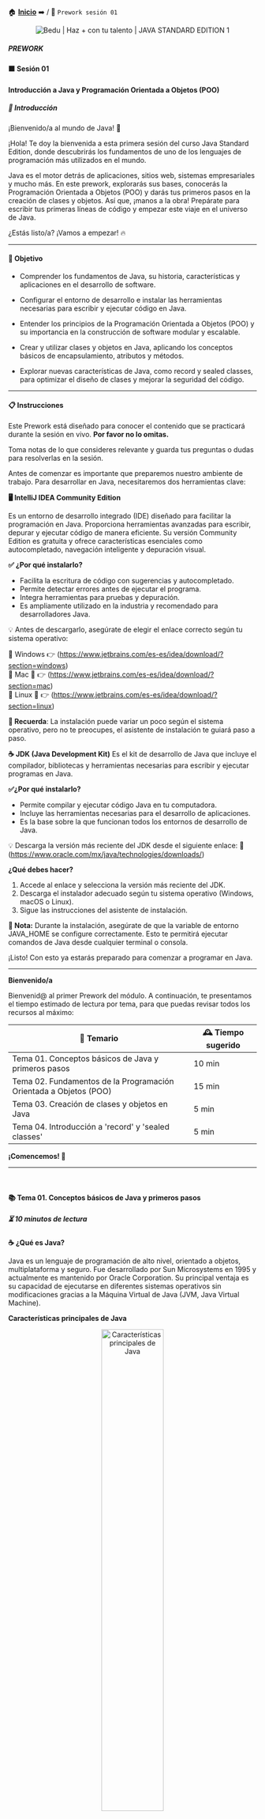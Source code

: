 🏠 [**Inicio**](../../Readme.md) ➡️ / 📖 `Prework sesión 01`

<div align="center">
    <img src="../Imagenes/S00.jpg" alt="Bedu | Haz + con tu talento | JAVA STANDARD EDITION 1">
</div>

##### **PREWORK**
#### **🟧 Sesión 01**
#### **Introducción a Java y Programación Orientada a Objetos (POO)**


##### 🔶 **Introducción**

¡Bienvenido/a al mundo de Java! 🚀

¡Hola! Te doy la bienvenida a esta primera sesión del curso Java Standard Edition, donde descubrirás los fundamentos de uno de los lenguajes de programación más utilizados en el mundo.

Java es el motor detrás de aplicaciones, sitios web, sistemas empresariales y mucho más. En este prework, explorarás sus bases, conocerás la Programación Orientada a Objetos (POO) y darás tus primeros pasos en la creación de clases y objetos. Así que, ¡manos a la obra! Prepárate para escribir tus primeras líneas de código y empezar este viaje en el universo de Java.

¿Estás listo/a? ¡Vamos a empezar! 🔥

---

#### 🎯 Objetivo

- Comprender los fundamentos de Java, su historia, características y aplicaciones en el desarrollo de software.

- Configurar el entorno de desarrollo e instalar las herramientas necesarias para escribir y ejecutar código en Java.

- Entender los principios de la Programación Orientada a Objetos (POO) y su importancia en la construcción de software modular y escalable.

- Crear y utilizar clases y objetos en Java, aplicando los conceptos básicos de encapsulamiento, atributos y métodos.

- Explorar nuevas características de Java, como record y sealed classes, para optimizar el diseño de clases y mejorar la seguridad del código.

---

#### 📋 Instrucciones

Este Prework está diseñado para conocer el contenido que se practicará durante la sesión en vivo. **Por favor no lo omitas.**

Toma notas de lo que consideres relevante y guarda tus preguntas o dudas para resolverlas en la sesión.

Antes de comenzar es importante que preparemos nuestro ambiente de trabajo. Para desarrollar en Java, necesitaremos dos herramientas clave: 

**🖥️ IntelliJ IDEA Community Edition**

Es un entorno de desarrollo integrado (IDE) diseñado para facilitar la programación en Java. Proporciona herramientas avanzadas para escribir, depurar y ejecutar código de manera eficiente. Su versión Community Edition es gratuita y ofrece características esenciales como autocompletado, navegación inteligente y depuración visual.

**✅ ¿Por qué instalarlo?**
- Facilita la escritura de código con sugerencias y autocompletado.
- Permite detectar errores antes de ejecutar el programa.
- Integra herramientas para pruebas y depuración.
- Es ampliamente utilizado en la industria y recomendado para desarrolladores Java.

💡 Antes de descargarlo, asegúrate de elegir el enlace correcto según tu sistema operativo:

🔹 Windows 👉 (https://www.jetbrains.com/es-es/idea/download/?section=windows)  
🔹 Mac 🍏 👉 (https://www.jetbrains.com/es-es/idea/download/?section=mac)  
🔹 Linux 🐧 👉 (https://www.jetbrains.com/es-es/idea/download/?section=linux)  

**📌 Recuerda**: La instalación puede variar un poco según el sistema operativo, pero no te preocupes, el asistente de instalación te guiará paso a paso.

**☕ JDK (Java Development Kit)**
Es el kit de desarrollo de Java que incluye el compilador, bibliotecas y herramientas necesarias para escribir y ejecutar programas en Java.

**✅¿Por qué instalarlo?**
- Permite compilar y ejecutar código Java en tu computadora.
- Incluye las herramientas necesarias para el desarrollo de aplicaciones.
- Es la base sobre la que funcionan todos los entornos de desarrollo de Java.

💡 Descarga la versión más reciente del JDK desde el siguiente enlace:
🔗 (https://www.oracle.com/mx/java/technologies/downloads/)

**¿Qué debes hacer?**
1. Accede al enlace y selecciona la versión más reciente del JDK.
2. Descarga el instalador adecuado según tu sistema operativo (Windows, macOS o Linux).
3. Sigue las instrucciones del asistente de instalación.

**📌 Nota:** Durante la instalación, asegúrate de que la variable de entorno JAVA\_HOME se configure correctamente. Esto te permitirá ejecutar comandos de Java desde cualquier terminal o consola.

¡Listo! Con esto ya estarás preparado para comenzar a programar en Java. 

---

**Bienvenido/a**

Bienvenid@ al primer Prework del módulo. A continuación, te presentamos el tiempo estimado de lectura por tema, para que puedas revisar todos los recursos al máximo: 

| **📖 Temario**                                                       | **🕰️ Tiempo sugerido** |
|----------------------------------------------------------------------|---------------------|
| Tema 01. Conceptos básicos de Java y primeros pasos                  | 10 min              |
| Tema 02. Fundamentos de la Programación Orientada a Objetos (POO)    | 15 min              |
| Tema 03. Creación de clases y objetos en Java                        | 5 min               |
| Tema 04. Introducción a 'record' y 'sealed classes'                  | 5 min               |

**¡Comencemos! 🏁**

---
 
#### 📚 Tema 01. Conceptos básicos de Java y primeros pasos
##### ⏳ 10 minutos de lectura

**☕ ¿Qué es Java?**

Java es un lenguaje de programación de alto nivel, orientado a objetos, multiplataforma y seguro. Fue desarrollado por Sun Microsystems en 1995 y actualmente es mantenido por Oracle Corporation. Su principal ventaja es su capacidad de ejecutarse en diferentes sistemas operativos sin modificaciones gracias a la Máquina Virtual de Java (JVM, Java Virtual Machine).

**Características principales de Java**

<div align="center">
  <img src="../Imagenes/S01_Fig01.jpg" alt="Características principales de Java" width="50%">
</div>

**✍️ Conceptos clave antes de programar en Java**
Antes de escribir código en Java, es importante comprender algunos conceptos fundamentales del lenguaje.

**📌 Sintaxis básica de Java**  
Java tiene una estructura clara y ordenada. Aquí hay algunos elementos esenciales que debes conocer:

- *Clases y métodos*: Todo en Java está dentro de una `clase`, y cada programa comienza en un método llamado main.
- *Instrucciones y bloques de código*: En Java, cada instrucción termina con un ;, y los bloques de código se agrupan con `{ }`.
- *Comentarios*: Puedes agregar notas en tu código con `//` para comentarios de una línea o `/* */` para comentarios de varias líneas.

**🔹 Tipos de datos y variables**
En Java, usamos variables para almacenar información. Algunas de las más comunes son:

- *Números enteros*: `int` (ejemplo: `int edad = 25;`)
- *Números decimales*: `double` (ejemplo: `double precio = 99.99;`)
- *Texto*: `String` (ejemplo: `String nombre = "Juan";`)
- *Booleanos*: `boolean` (ejemplo: `boolean activo = true;`)

**🔹 Operadores en Java**
Los operadores nos permiten realizar cálculos y comparaciones. Algunos básicos incluyen:

- *Aritméticos*: `+`, `-`, `*`, `/`, `%`
- *Comparación*: `==`, `!=`, `>`, `<`, `>=`, `<=`
- *Lógicos*: `&&` (AND), `||` (OR), `!` (NOT)

**🔹 Control de flujo**
En Java, usamos estructuras de control para tomar decisiones y repetir acciones:

- *Condicionales*: `if`, `else` `if`, `else`
- *Bucles*: `for`, `while`, `do-while`

>**⚠️Pero no te preocupes**: a medida que avancemos en el curso, profundizaremos más en estos temas, aplicándolos de manera práctica para fortalecer tu comprensión 😉

Ahora que tienes una visión clara de lo que hace especial a Java, estás listo para dar el siguiente paso y sumergirte en la Programación Orientada a Objetos (POO).

---

#### 📚 Tema 02. Fundamentos de la Programación Orientada a Objetos (POO)
##### ⏳ 5 minutos de lectura

La Programación Orientada a Objetos (POO) es un paradigma de programación, es decir, un enfoque o modelo que define la manera en que organizamos y estructuramos el código en un lenguaje de programación. En lugar de centrarnos en funciones y procedimientos, en POO trabajamos con objetos, que representan entidades con características y comportamientos propios.
Este paradigma nos permite estructurar el código de manera modular y reutilizable, facilitando el desarrollo de software escalable y mantenible.

**¿Por qué usar POO?**  
Java es un lenguaje totalmente orientado a objetos, lo que significa *que toda la estructura del código gira en torno a este concepto*. Algunos beneficios clave de POO son:

- **Modularidad**: Divide el código en partes reutilizables y fáciles de mantener.
- **Encapsulamiento**: Protege los datos dentro de los objetos y controla su acceso.
- **Reutilización**: Permite usar código existente sin necesidad de reescribirlo.
- **Facilidad de mantenimiento**: El código es más organizado y fácil de actualizar.
- **Escalabilidad**: Ideal para aplicaciones grandes y en constante crecimiento.

Para comprender POO en Java, es fundamental conocer estos cuatro pilares:

1️⃣ **Encapsulamiento**

Consiste en ocultar los detalles internos de un objeto y permitir que solo se acceda a ellos a través de métodos específicos. Se logra usando modificadores de acceso como `private`, `public` y `protected`.

💡 **Ventaja**: Protege los datos y evita modificaciones no autorizadas.

2️⃣ **Herencia**

Es la capacidad de una clase de *heredar atributos y métodos* de otra clase. Esto permite reutilizar código y establecer jerarquías de clases.

Ejemplo:
- Clase Animal (general)
- Clase Perro y Gato (heredan de Animal y pueden tener comportamientos adicionales)

**💡 Ventaja**: Evita la duplicación de código y facilita la extensión de funcionalidades.

3️⃣ **Polimorfismo**

Significa que un mismo método puede comportarse de manera diferente según el contexto.

Ejemplo:
Si tenemos un método `hacerSonido()`, en la clase `Perro` puede imprimir `"Ladrido"` y en la clase `Gato` puede imprimir `"Maullido"`.

**💡 Ventaja**: Permite escribir código más flexible y adaptable.

4️⃣ **Abstracción**

Consiste en ocultar los detalles complejos de una implementación y mostrar solo la funcionalidad esencial.

Ejemplo: 
Si tenemos una clase `FiguraGeometrica` que define métodos como `calcularArea()`, sin necesidad de especificar cómo se calcula para cada figura (triángulo, cuadrado, círculo, etc.)

**💡 Ventaja**: Simplifica el diseño y permite trabajar con conceptos generales sin preocuparse por detalles internos.

**🔎 Resumen**
- Encapsulamiento protege los datos y restringe el acceso a la información interna. 
- Herencia permite reutilizar código y definir jerarquías entre clases. 
- Polimorfismo otorga flexibilidad a los métodos y comportamientos de los objetos. 
- Abstracción simplifica el diseño mostrando solo lo esencial y ocultando detalles de implementación.

---

#### 📚 Tema 03. Creación de clases y objetos en Java
##### ⏳ 5 minutos de lectura

En la Programación Orientada a Objetos (POO), las *clases y objetos* son los pilares fundamentales. Una clase es una plantilla que define las características y comportamientos de un objeto, mientras que un objeto es una instancia concreta de esa clase con valores específicos.

**¿Qué es una clase en Java?**  
Una *clase* en Java es una estructura que agrupa datos (atributos) y comportamientos (métodos).  

Ejemplo  
Imagina una clase *"Coche"*, que contiene atributos como *marca, modelo y año*, y métodos como *acelerar y frenar*.

Las clases permiten organizar el código de manera modular, facilitando su reutilización y mantenimiento.


Los beneficios de usar clases en Java:  
✅ Permiten modelar elementos del mundo real en software.  
✅ Agrupan datos y acciones en una sola entidad.  
✅ Facilitan la organización y escalabilidad del código.  

**Creación e instanciación de objetos**  

Un *objeto* es una instancia concreta de una clase. Al crear un objeto, le asignamos valores específicos a sus atributos y podemos llamar a sus métodos para ejecutar acciones.

Ejemplo  
Si la clase es *"Coche"*, entonces un objeto podría ser *"Toyota Corolla 2023"*, con sus atributos específicos y métodos disponibles.

Los objetos permiten crear múltiples instancias de una misma clase, cada una con sus propias características.

Proceso de creación de un objeto:  
1. Se define una clase con sus atributos y métodos.  
2. Se instancia un objeto a partir de esa clase.  
3. Se asignan valores a sus atributos y se ejecutan sus métodos.  

**Métodos y constructores**

Los *métodos* en Java son funciones dentro de una clase que definen el comportamiento de los objetos. Se utilizan para realizar acciones como calcular, modificar datos o imprimir información.

Un *constructor* es un tipo especial de método que se ejecuta automáticamente cuando se crea un objeto. Su propósito es inicializar los valores de los atributos del objeto.

📌 Diferencia entre métodos y constructores:
- Un *método* puede ejecutarse en cualquier momento para realizar una acción.
- Un *constructor* solo se ejecuta una vez, al momento de instanciar un objeto.

Beneficios de los constructores:  
✅ Facilitan la inicialización de objetos.  
✅ Aseguran que todos los atributos tengan valores definidos desde el inicio.  
✅ Evitan la necesidad de asignar valores manualmente después de crear el objeto.  

**Modificadores de acceso (`public`, `private`, `protected`)**

Los modificadores de acceso controlan la visibilidad y seguridad de los atributos y métodos dentro de una clase.

📌 Tipos de modificadores de acceso en Java:

| Modificador | Accesible desde la misma clase | Accesible desde otras clases del mismo paquete | Accesible desde clases externas (otro paquete) |
|-------------|--------------------------------|-------------------------------------------------|-----------------------------------------------|
| `public`    | ✅ Si                         | ✅ Si                                           | ✅ Si                                         |
| `private`   | ✅ Si                         | ❌ No                                           | ❌ No                                         |
| `protected` | ✅ Si                         | ✅ (si es subclase)                             | ✅ (si es subclase y en el mismo paquete)     |


Ejemplo
- Si un atributo es `private`, solo puede ser modificado dentro de la misma clase.
- Si un método es `public`, puede ser llamado desde cualquier otra clase.
- Si una variable es `protected`, solo puede ser accedida desde la misma clase o sus clases hijas (herencia).

¿Por qué usar modificadores de acceso?
- Protegen los datos sensibles de una clase.
- Evitan accesos no controlados desde otras partes del programa.
- Permiten encapsular la lógica y controlar qué información es accesible.

**🔎 Resumen**
- Las clases son plantillas que definen atributos y métodos. 
- Los objetos son instancias de una clase con valores específicos. 
- Los métodos permiten definir acciones dentro de una clase. 
- Los constructores facilitan la inicialización de objetos. 
- Los modificadores de acceso protegen y controlan el acceso a los atributos y métodos de una clase.

---

#### 📚 Tema 04. Introducción a `record` y `sealed classes`
##### ⏳ 5 minutos de lectura

Las versiones modernas de Java han incorporado nuevas formas de definir clases de manera más concisa y segura.

**¿Qué es un `record` en Java?**

Un `record` es un tipo especial de clase en Java diseñado para representar datos inmutables de una manera más sencilla y sin necesidad de escribir código repetitivo.

📌 Características principales de `record`:  
✅ Una vez creado, su estado no puede modificarse, por lo tanto, es inmutable  
✅ Java genera automáticamente métodos como `toString()`, `equals()`, y `hashCode()`.  
✅ No es necesario definir manualmente constructores, getters o setters, haciendo un código menos repetitivo.  

❓¿Cuándo usar `record`?
- Cuando necesites almacenar datos sin modificar su estado después de la creación.
- Para evitar escribir código repetitivo en clases simples.
- En casos donde la lógica principal de la clase es únicamente contener datos (ejemplo: coordenadas, configuraciones, entidades de solo lectura).

**¿Qué son las `sealed classes` en Java?**

Las `sealed classes` son una nueva forma de controlar la herencia en Java, permitiendo definir exactamente qué clases pueden extender una clase padre.

📌 Características principales de sealed classes:  
✅ Permite definir un conjunto específico de clases que pueden heredar de la clase padre.  
✅ Evita que cualquier otra clase pueda extender la clase sin restricciones, generando mayor seguridad  
✅ Facilita la lectura y mantenimiento de jerarquías de clases, asegurando que las subclases sean predecibles.  

❓¿Cuándo usar `sealed classes`?
- Cuando quieres *limitar* qué clases pueden extender una clase base.
- Para evitar que desarrolladores externos creen subclases inesperadas.
- Cuando tienes una *jerarquía de clases bien definida* y quieres garantizar su estructura.

**🔎 Resumen**
- record permite definir clases inmutables sin escribir código repetitivo. 
- Las sealed classes ayudan a restringir la herencia, mejorando la seguridad y el mantenimiento del código. 
- Estas características facilitan la escritura de código más limpio, seguro y eficiente en Java.

---

#### 🧠 Actividad de reforzamiento
Responde las siguientes preguntas y reflexiona sobre cada tema. Puedes escribir tus respuestas en un documento o compartirlas en el grupo de estudio.

**1. Reflexión sobre Java**
- ¿Qué significa que Java sea un lenguaje multiplataforma?
- ¿Por qué Java es considerado un lenguaje orientado a objetos?
- Menciona tres características clave de Java y explica su importancia.

**2. Identificación de Clases y Objetos**
Piensa en objetos del mundo real y responde:

- Identifica tres objetos de la vida cotidiana que puedan representarse en Java como una clase.
- Para cada objeto, describe tres atributos (características) y dos métodos (acciones que puede realizar).

**3. Exploración de Pilares de POO**
Relaciona los cuatro pilares de la Programación Orientada a Objetos con ejemplos reales:

- **Encapsulamiento**: ¿Cómo aplicarías este concepto en un programa que maneja información personal?
- **Herencia:** Menciona un ejemplo en la vida real donde un objeto hereda características de otro.
- **Polimorfismo:** Explica cómo un mismo método puede comportarse de manera diferente en distintos contextos.
- **Abstracción:** ¿Cómo ayuda la abstracción a simplificar la programación en proyectos grandes?

**4. Reflexión sobre record y sealed classes**
- ¿Cuáles son las ventajas de utilizar record en lugar de una clase tradicional en Java?
- ¿Cómo sealed classes mejora la seguridad y el control en la herencia de clases?

---

#### **📝 Cierre**

Hemos explorado los fundamentos esenciales de Java y la Programación Orientada a Objetos (POO), sentando las bases para el desarrollo de aplicaciones en este lenguaje. Desde comprender qué es Java y sus características principales, hasta profundizar en la estructura de clases y objetos, pasando por conceptos clave como encapsulamiento, herencia, polimorfismo y abstracción. También hemos visto cómo las versiones modernas de Java han simplificado la programación con características como record y sealed classes, permitiendo escribir código más conciso, seguro y eficiente.

Con esta introducción, ya cuentas con una visión clara de lo que Java puede ofrecer y cómo su paradigma de programación facilita la construcción de software robusto y escalable. En las próximas sesiones, pondremos en práctica estos conceptos, llevándolos a código y aplicándolos en ejercicios reales.

¡Prepárate para la siguiente etapa! Recuerda repasar los temas clave, familiarizarte con la terminología y llegar con dudas o reflexiones para la sesión en vivo. ¡Nos vemos pronto para seguir avanzando en tu camino como desarrollador Java!

---

⬅️ [**Anterior**](../../Readme.md) | [**Siguiente**](../../Sesion-02/Prework/Readme.md)➡️